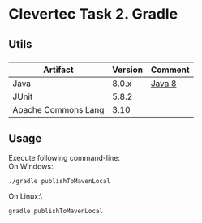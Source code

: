 # Clevertec Task 2. Gradle
## Utils
###
| Artifact  | Version | Comment  |
|---|---------|---|
| Java | 8.0.x   | [Java 8](https://www.oracle.com/technetwork/java/javase/downloads/jdk8-downloads-2133151.html) |
|JUnit| 5.8.2   |
|Apache Commons Lang|3.10|

## Usage
Execute following command-line:\
On Windows:
```
./gradle publishToMavenLocal
```
On Linux:\
```
gradle publishToMavenLocal
```
